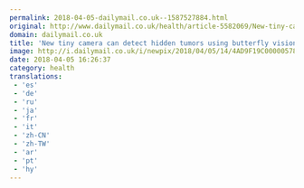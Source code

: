 ```yaml
---
permalink: 2018-04-05-dailymail.co.uk--1587527884.html
original: http://www.dailymail.co.uk/health/article-5582069/New-tiny-camera-detect-hidden-tumors.html?ITO=1490&ns_mchannel=rss&ns_campaign=1490
domain: dailymail.co.uk
title: 'New tiny camera can detect hidden tumors using butterfly vision'
image: http://i.dailymail.co.uk/i/newpix/2018/04/05/14/4AD9F19C00000578-0-image-a-6_1522936112358.jpg
date: 2018-04-05 16:26:37
category: health
translations: 
 - 'es'
 - 'de'
 - 'ru'
 - 'ja'
 - 'fr'
 - 'it'
 - 'zh-CN'
 - 'zh-TW'
 - 'ar'
 - 'pt'
 - 'hy'
---
```


